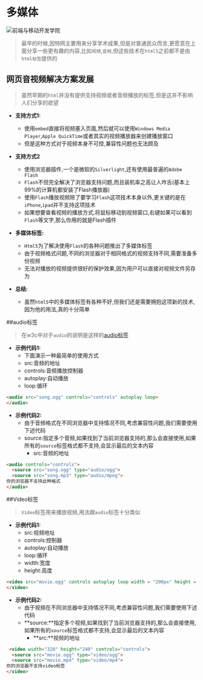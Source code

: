 # 多媒体



![前端与移动开发学院][1]

> 最早的时候,因特网主要用来分享学术成果,但是对普通民众而言,更愿意在上面分享一些更有趣的内容,比如`视频`,`音频`,但这些技术在`html5`之前都不是由`html标签`提供的



## 网页音视频解决方案发展
>虽然早期的`html`并没有提供支持视频或者音频播放的标签,但是这并不影响人们分享的欲望

* **支持方式1:**
  * 使用`embed`直接将视频塞入页面,然后就可以使用`Windows Media Player`,`Apple QuickTime`或者其实的视频播放器来创建播放窗口
  * 但是这种方式对于视频本身不可控,兼容性问题也无法顾及

* **支持方式2**
  * 使用浏览器插件,一个是微软的`Silverlight`,还有使用最普遍的`Adobe Flash`
  * `Flash`不但完全解决了浏览器支持问题,而且装机率之高让人咋舌(基本上99%的计算机都安装了Flash播放器)
  * 使用`Flash`播放视频除了要学习`Flash`这项技术本身以外,更关键的是在`iPhone`,`ipad`并不支持这项技术
  * 如果想要查看视频的播放方式,将鼠标移动到视频窗口,右键如果可以看到`Flash`等文字,那么你用的就是Flash插件


* **多媒体标签:**
  * `Html5`为了解决使用`Flash`的各种问题推出了多媒体标签
  * 由于视频格式问题,不同的浏览器对于相同格式的视频支持不同,需要准备多份视频
  * 无法对播放的视频提供很好的保护效果,因为用户可以直接对视频文件另存为
* **总结:**
  * 虽然`html5`中的多媒体标签有各种不好,但我们还是需要拥抱这项新的技术,因为他的用法,真的十分简单

##audio标签
>在w3c中对于`audio`的说明是这样的[audio标签](http://www.w3school.com.cn/html5/html_5_audio.asp)

* **示例代码1:**
  * 下面演示一种最简单的使用方式
  * src:音频的地址
  * controls:音频播放控制器
  * autoplay:自动播放
  * loop:循环

```html
<audio src="song.ogg" controls="controls" autoplay loop>
</audio>
```

* **示例代码2:**
  * 由于音频格式在不同浏览器中支持情况不同,考虑兼容性问题,我们需要使用下述代码
  * source:指定多个音频,如果找到了当前浏览器支持的,那么会直接使用,如果所有的`source`标签格式都不支持,会显示最后的文本内容
    * src:音频的地址

```html
<audio controls="controls">
  <source src="song.ogg" type="audio/ogg">
  <source src="song.mp3" type="audio/mpeg">
你的浏览器不支持此种格式
</audio>
```



##Video标签
>`Video`标签用来播放视频,用法跟`audio`标签十分类似

* **示例代码1:**
  * src:视频地址
  * controls:控制器
  * autoplay:自动播放
  * loop:循环
  * width:宽度
  * height:高度

```html
<video src="movie.ogg" controls autoplay loop width = "200px" height = "200px">
</video>
```


* **示例代码2:**
  * 由于视频在不同浏览器中支持情况不同,考虑兼容性问题,我们需要使用下述代码
  * **source:**指定多个视频,如果找到了当前浏览器支持的,那么会直接使用,如果所有的`source`标签格式都不支持,会显示最后的文本内容
    * **src:**视频的地址

```html
 <video width="320" height="240" controls="controls">
  <source src="movie.ogg" type="video/ogg">
  <source src="movie.mp4" type="video/mp4">
你的浏览器不支持video标签
</video>
```

[1]: http://static.zybuluo.com/antumuFish/xfnngpb23mze67n7y3y9ir3l/desk.jpg



